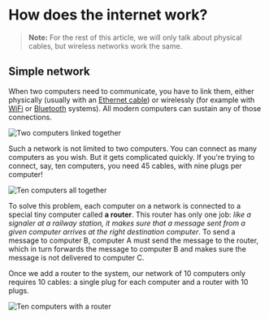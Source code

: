 # How does the internet work?

>**Note:** For the rest of this article, we will only talk about physical cables, but wireless networks work the same.

## Simple network

When two computers need to communicate, you have to link them, either physically (usually with an [Ethernet cable](https://en.wikipedia.org/wiki/Ethernet_crossover_cable)) or wirelessly (for example with [WiFi](https://en.wikipedia.org/wiki/WiFi) or [Bluetooth](https://en.wikipedia.org/wiki/Bluetooth) systems). All modern computers can sustain any of those connections.

![Two computers linked together](https://developer.mozilla.org/en-US/docs/Learn/Common_questions/How_does_the_Internet_work/internet-schema-1.png)

Such a network is not limited to two computers. You can connect as many computers as you wish. But it gets complicated quickly. If you're trying to connect, say, ten computers, you need 45 cables, with nine plugs per computer!

![Ten computers all together](https://developer.mozilla.org/en-US/docs/Learn/Common_questions/How_does_the_Internet_work/internet-schema-2.png)

To solve this problem, each computer on a network is connected to a special tiny computer called **a router**. This router has only one job: *like a signaler at a railway station, it makes sure that a message sent from a given computer arrives at the right destination computer*. To send a message to computer B, computer A must send the message to the router, which in turn forwards the message to computer B and makes sure the message is not delivered to computer C.

Once we add a router to the system, our network of 10 computers only requires 10 cables: a single plug for each computer and a router with 10 plugs.

![Ten computers with a router](https://developer.mozilla.org/en-US/docs/Learn/Common_questions/How_does_the_Internet_work/internet-schema-3.png)